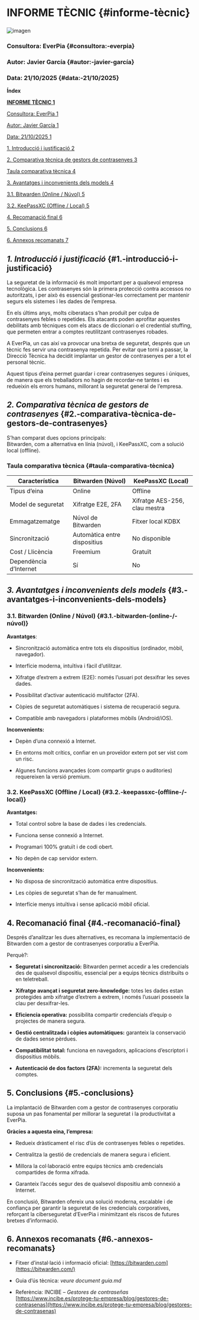 

# **INFORME TÈCNIC** {#informe-tècnic}

### 

### 

### 

### 

### 

### 

### 

### 

### 

### 

### 
![imagen](img/foto_10.png)
### 

### 

### **Consultora: EverPia** {#consultora:-everpia}

### **Autor: Javier García** {#autor:-javier-garcía}

### **Data: 21/10/2025** {#data:-21/10/2025}

**Índex**

**[INFORME TÈCNIC	1](#informe-tècnic)**

[Consultora: EverPia	1](#consultora:-everpia)

[Autor: Javier García	1](#autor:-javier-garcía)

[Data: 21/10/2025	1](#data:-21/10/2025)

[1\. Introducció i justificació	2](#1.-introducció-i-justificació)

[2\. Comparativa tècnica de gestors de contrasenyes	3](#2.-comparativa-tècnica-de-gestors-de-contrasenyes)

[Taula comparativa tècnica	4](#taula-comparativa-tècnica)

[3\. Avantatges i inconvenients dels models	4](#3.-avantatges-i-inconvenients-dels-models)

[3.1. Bitwarden (Online / Núvol)	5](#3.1.-bitwarden-\(online-/-núvol\))

[3.2. KeePassXC (Offline / Local)	5](#3.2.-keepassxc-\(offline-/-local\))

[4\. Recomanació final	6](#4.-recomanació-final)

[5\. Conclusions	6](#5.-conclusions)

[6\. Annexos recomanats	7](#6.-annexos-recomanats)

## ***1\. Introducció i justificació*** {#1.-introducció-i-justificació}

La seguretat de la informació és molt important per a qualsevol empresa tecnològica. Les contrasenyes són la primera protecció contra accessos no autoritzats, i per això és essencial gestionar-les correctament per mantenir segurs els sistemes i les dades de l’empresa.

En els últims anys, molts ciberatacs s’han produït per culpa de contrasenyes febles o repetides. Els atacants poden aprofitar aquestes debilitats amb tècniques com els atacs de diccionari o el credential stuffing, que permeten entrar a comptes reutilitzant contrasenyes robades.

A EverPia, un cas així va provocar una bretxa de seguretat, després que un tècnic fes servir una contrasenya repetida. Per evitar que torni a passar, la Direcció Tècnica ha decidit implantar un gestor de contrasenyes per a tot el personal tècnic.

Aquest tipus d’eina permet guardar i crear contrasenyes segures i úniques, de manera que els treballadors no hagin de recordar-ne tantes i es redueixin els errors humans, millorant la seguretat general de l’empresa.

## ***2\. Comparativa tècnica de gestors de contrasenyes*** {#2.-comparativa-tècnica-de-gestors-de-contrasenyes}

S’han comparat dues opcions principals:  
 Bitwarden, com a alternativa en línia (núvol), i KeePassXC, com a solució local (offline).

### Taula comparativa tècnica {#taula-comparativa-tècnica}

| Característica | Bitwarden (Núvol) | KeePassXC (Local) |
| ----- | ----- | ----- |
| Tipus d’eina | Online | Offline |
| Model de seguretat | Xifratge E2E, 2FA | Xifratge AES-256, clau mestra |
| Emmagatzematge | Núvol de Bitwarden | Fitxer local KDBX |
| Sincronització | Automàtica entre dispositius | No disponible |
| Cost / Llicència | Freemium | Gratuït |
| Dependència d’Internet | Sí | No |

## ***3\. Avantatges i inconvenients dels models*** {#3.-avantatges-i-inconvenients-dels-models}

### 3.1. Bitwarden (Online / Núvol) {#3.1.-bitwarden-(online-/-núvol)}

**Avantatges**:

* Sincronització automàtica entre tots els dispositius (ordinador, mòbil, navegador).

* Interfície moderna, intuïtiva i fàcil d’utilitzar.

* Xifratge d’extrem a extrem (E2E): només l’usuari pot desxifrar les seves dades.

* Possibilitat d’activar autenticació multifactor (2FA).

* Còpies de seguretat automàtiques i sistema de recuperació segura.

* Compatible amb navegadors i plataformes mòbils (Android/iOS).

**Inconvenients:**

* Depèn d’una connexió a Internet.

* En entorns molt crítics, confiar en un proveïdor extern pot ser vist com un risc.

* Algunes funcions avançades (com compartir grups o auditories) requereixen la versió premium.

### **3.2. KeePassXC (Offline / Local)** {#3.2.-keepassxc-(offline-/-local)}

**Avantatges:**

* Total control sobre la base de dades i les credencials.

* Funciona sense connexió a Internet.

* Programari 100% gratuït i de codi obert.

* No depèn de cap servidor extern.

**Inconvenients:**

* No disposa de sincronització automàtica entre dispositius.

* Les còpies de seguretat s’han de fer manualment.

* Interfície menys intuïtiva i sense aplicació mòbil oficial.

## **4\. Recomanació final** {#4.-recomanació-final}

Després d’analitzar les dues alternatives, es recomana la implementació de Bitwarden com a gestor de contrasenyes corporatiu a EverPia.

Perquè?:

* **Seguretat i sincronització:** Bitwarden permet accedir a les credencials des de qualsevol dispositiu, essencial per a equips tècnics distribuïts o en teletreball.

* **Xifratge avançat i seguretat zero-knowledge:** totes les dades estan protegides amb xifratge d’extrem a extrem, i només l’usuari posseeix la clau per desxifrar-les.

* **Eficiencia operativa:** possibilita compartir credencials d’equip o projectes de manera segura.

* **Gestió centralitzada i còpies automàtiques:** garanteix la conservació de dades sense pèrdues.

* **Compatibilitat total:** funciona en navegadors, aplicacions d’escriptori i dispositius mòbils.

* **Autenticació de dos factors (2FA):** incrementa la seguretat dels comptes.

## **5\. Conclusions** {#5.-conclusions}

La implantació de Bitwarden com a gestor de contrasenyes corporatiu suposa un pas fonamental per millorar la seguretat i la productivitat a EverPia.

**Gràcies a aquesta eina, l’empresa:**

* Redueix dràsticament el risc d’ús de contrasenyes febles o repetides.

* Centralitza la gestió de credencials de manera segura i eficient.

* Millora la col·laboració entre equips tècnics amb credencials compartides de forma xifrada.

* Garanteix l’accés segur des de qualsevol dispositiu amb connexió a Internet.

En conclusió, Bitwarden ofereix una solució moderna, escalable i de confiança per garantir la seguretat de les credencials corporatives, reforçant la ciberseguretat d’EverPia i minimitzant els riscos de futures bretxes d’informació.

## **6\. Annexos recomanats** {#6.-annexos-recomanats}

* Fitxer d’instal·lació i informació oficial: [https://bitwarden.com](https://bitwarden.com/)

* Guia d’ús tècnica: *veure document guia.md*

* Referència: INCIBE – *Gestores de contraseñas*  
   [https://www.incibe.es/protege-tu-empresa/blog/gestores-de-contrasenas](https://www.incibe.es/protege-tu-empresa/blog/gestores-de-contrasenas)

